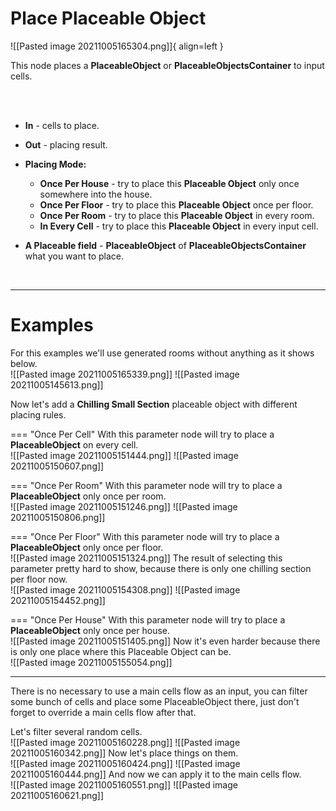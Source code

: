 # **Place Placeable Object**

![[Pasted image 20211005165304.png]]{ align=left }    

This node places a **PlaceableObject** or **PlaceableObjectsContainer** to input cells.  

<br /><br />

- **In** - cells to place.
- **Out** - placing result.
- **Placing Mode:** 
	- **Once Per House** - try to place this **Placeable Object** only once somewhere into the house.
	- **Once Per Floor** - try to place this **Placeable Object** once per floor.
	- **Once Per Room** - try to place this **Placeable Object** in every room.
	- **In Every Cell** - try to place this **Placeable Object** in every input cell.
	
- **A Placeable field** - **PlaceableObject** of **PlaceableObjectsContainer** what you want to place.


<br />

--------

# Examples
For this examples we'll use generated rooms without anything as it shows below.  
![[Pasted image 20211005165339.png]]
![[Pasted image 20211005145613.png]]

Now let's add a **Chilling Small Section** placeable object with different placing rules.  

=== "Once Per Cell"
	With this parameter node will try to place a **PlaceableObject** on every cell.   
	![[Pasted image 20211005151444.png]]
	![[Pasted image 20211005150607.png]]

=== "Once Per Room"
	With this parameter node will try to place a **PlaceableObject** only once per room.   
	![[Pasted image 20211005151246.png]]
	![[Pasted image 20211005150806.png]]

=== "Once Per Floor"
	With this parameter node will try to place a **PlaceableObject** only once per floor.   
	![[Pasted image 20211005151324.png]]
	The result of selecting this parameter pretty hard to show, because there is only one chilling section per floor now.  
	![[Pasted image 20211005154308.png]]
	![[Pasted image 20211005154452.png]]

=== "Once Per House"
	With this parameter node will try to place a **PlaceableObject** only once per house.  
	![[Pasted image 20211005151405.png]]
	Now it's even harder because there is only one place where this Placeable Object can be.  
	![[Pasted image 20211005155054.png]]

------

There is no necessary to use a main cells flow as an input, you can filter some bunch of cells and place some PlaceableObject there, just don't forget to override a main cells flow after that.  

Let's filter several random cells.  
![[Pasted image 20211005160228.png]]
![[Pasted image 20211005160342.png]]
Now let's place things on them.  
![[Pasted image 20211005160424.png]]
![[Pasted image 20211005160444.png]]
And now we can apply it to the main cells flow.  
![[Pasted image 20211005160551.png]]
![[Pasted image 20211005160621.png]]